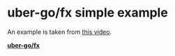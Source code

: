 # uber-go/fx simple example

An example is taken from [this video](https://youtu.be/LDGKQY8WJEM).

 **[uber-go/fx](https://github.com/uber-go/fx)**